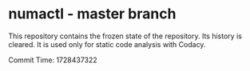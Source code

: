 # numactl - master branch

This repository contains the frozen state of the repository.
Its history is cleared. It is used only for static code
analysis with Codacy.

Commit Time: 1728437322